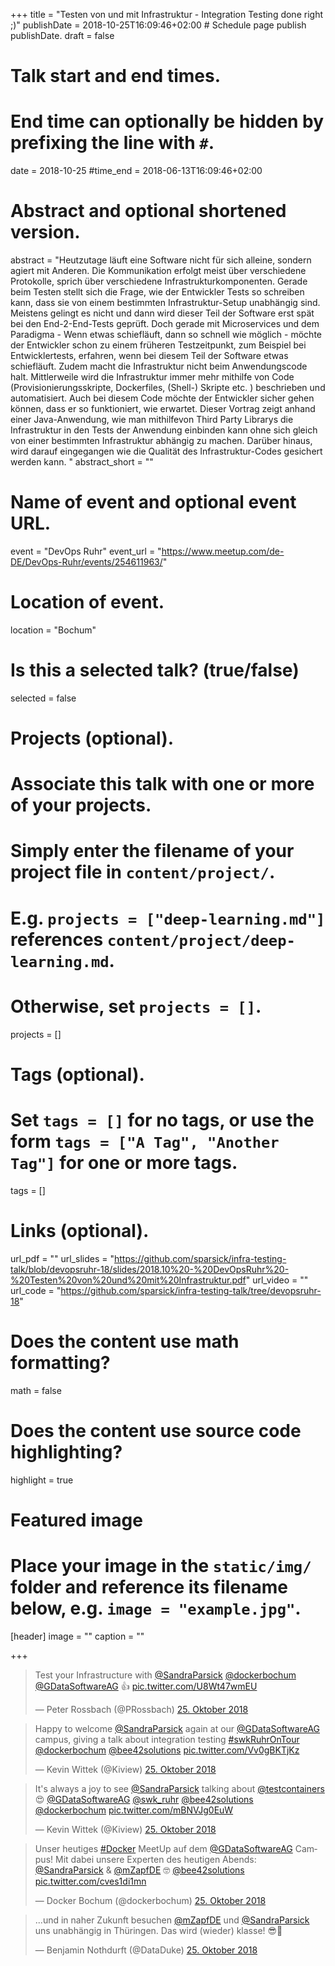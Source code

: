+++
title = "Testen von und mit Infrastruktur - Integration Testing done right ;)"
publishDate = 2018-10-25T16:09:46+02:00  # Schedule page publish publishDate.
draft = false

# Talk start and end times.
#   End time can optionally be hidden by prefixing the line with `#`.
date = 2018-10-25
#time_end = 2018-06-13T16:09:46+02:00

# Abstract and optional shortened version.
abstract = "Heutzutage läuft eine Software nicht für sich alleine, sondern agiert mit Anderen. Die Kommunikation erfolgt meist über verschiedene Protokolle, sprich über verschiedene Infrastrukturkomponenten. Gerade beim Testen stellt sich die Frage, wie der Entwickler Tests so schreiben kann, dass sie von einem bestimmten Infrastruktur-Setup unabhängig sind. Meistens gelingt es nicht und dann wird dieser Teil der Software erst spät bei den End-2-End-Tests geprüft. Doch gerade mit Microservices und dem Paradigma - Wenn etwas schiefläuft, dann so schnell wie möglich - möchte der Entwickler schon zu einem früheren Testzeitpunkt, zum Beispiel bei Entwicklertests, erfahren, wenn bei diesem Teil der Software etwas schiefläuft. Zudem macht die Infrastruktur nicht beim Anwendungscode halt. Mittlerweile wird die Infrastruktur immer mehr mithilfe von Code (Provisionierungsskripte, Dockerfiles, (Shell-) Skripte etc. ) beschrieben und automatisiert. Auch bei diesem Code möchte der Entwickler sicher gehen können, dass er so funktioniert, wie erwartet. Dieser Vortrag zeigt anhand einer Java-Anwendung, wie man mithilfevon Third Party Librarys die Infrastruktur in den Tests der Anwendung einbinden kann ohne sich gleich von einer bestimmten Infrastruktur abhängig zu machen. Darüber hinaus, wird darauf eingegangen wie die Qualität des Infrastruktur-Codes gesichert werden kann. "
abstract_short = ""

# Name of event and optional event URL.
event = "DevOps Ruhr"
event_url = "https://www.meetup.com/de-DE/DevOps-Ruhr/events/254611963/"

# Location of event.
location = "Bochum"

# Is this a selected talk? (true/false)
selected = false

# Projects (optional).
#   Associate this talk with one or more of your projects.
#   Simply enter the filename of your project file in `content/project/`.
#   E.g. `projects = ["deep-learning.md"]` references `content/project/deep-learning.md`.
#   Otherwise, set `projects = []`.
projects = []

# Tags (optional).
#   Set `tags = []` for no tags, or use the form `tags = ["A Tag", "Another Tag"]` for one or more tags.
tags = []

# Links (optional).
url_pdf = ""
url_slides = "https://github.com/sparsick/infra-testing-talk/blob/devopsruhr-18/slides/2018.10%20-%20DevOpsRuhr%20-%20Testen%20von%20und%20mit%20Infrastruktur.pdf"
url_video = ""
url_code = "https://github.com/sparsick/infra-testing-talk/tree/devopsruhr-18"

# Does the content use math formatting?
math = false

# Does the content use source code highlighting?
highlight = true

# Featured image
# Place your image in the `static/img/` folder and reference its filename below, e.g. `image = "example.jpg"`.
[header]
image = ""
caption = ""

+++

<blockquote class="twitter-tweet" data-lang="de"><p lang="en" dir="ltr">Test your Infrastructure with <a href="https://twitter.com/SandraParsick?ref_src=twsrc%5Etfw">@SandraParsick</a> <a href="https://twitter.com/dockerbochum?ref_src=twsrc%5Etfw">@dockerbochum</a> <a href="https://twitter.com/GDataSoftwareAG?ref_src=twsrc%5Etfw">@GDataSoftwareAG</a> 👍 <a href="https://t.co/U8Wt47wmEU">pic.twitter.com/U8Wt47wmEU</a></p>&mdash; Peter Rossbach (@PRossbach) <a href="https://twitter.com/PRossbach/status/1055506509923258373?ref_src=twsrc%5Etfw">25. Oktober 2018</a></blockquote>
<script async src="https://platform.twitter.com/widgets.js" charset="utf-8"></script>

<blockquote class="twitter-tweet" data-lang="de"><p lang="en" dir="ltr">Happy to welcome <a href="https://twitter.com/SandraParsick?ref_src=twsrc%5Etfw">@SandraParsick</a> again at our <a href="https://twitter.com/GDataSoftwareAG?ref_src=twsrc%5Etfw">@GDataSoftwareAG</a> campus, giving a talk about integration testing <a href="https://twitter.com/hashtag/swkRuhrOnTour?src=hash&amp;ref_src=twsrc%5Etfw">#swkRuhrOnTour</a> <a href="https://twitter.com/dockerbochum?ref_src=twsrc%5Etfw">@dockerbochum</a> <a href="https://twitter.com/bee42solutions?ref_src=twsrc%5Etfw">@bee42solutions</a> <a href="https://t.co/Vv0gBKTjKz">pic.twitter.com/Vv0gBKTjKz</a></p>&mdash; Kevin Wittek (@Kiview) <a href="https://twitter.com/Kiview/status/1055511278427561985?ref_src=twsrc%5Etfw">25. Oktober 2018</a></blockquote>
<script async src="https://platform.twitter.com/widgets.js" charset="utf-8"></script>

<blockquote class="twitter-tweet" data-lang="de"><p lang="en" dir="ltr">It&#39;s always a joy to see <a href="https://twitter.com/SandraParsick?ref_src=twsrc%5Etfw">@SandraParsick</a> talking about <a href="https://twitter.com/testcontainers?ref_src=twsrc%5Etfw">@testcontainers</a> 😍 <a href="https://twitter.com/GDataSoftwareAG?ref_src=twsrc%5Etfw">@GDataSoftwareAG</a> <a href="https://twitter.com/swk_ruhr?ref_src=twsrc%5Etfw">@swk_ruhr</a> <a href="https://twitter.com/bee42solutions?ref_src=twsrc%5Etfw">@bee42solutions</a> <a href="https://twitter.com/dockerbochum?ref_src=twsrc%5Etfw">@dockerbochum</a> <a href="https://t.co/mBNVJg0EuW">pic.twitter.com/mBNVJg0EuW</a></p>&mdash; Kevin Wittek (@Kiview) <a href="https://twitter.com/Kiview/status/1055512785294163968?ref_src=twsrc%5Etfw">25. Oktober 2018</a></blockquote>
<script async src="https://platform.twitter.com/widgets.js" charset="utf-8"></script>

<blockquote class="twitter-tweet" data-lang="de"><p lang="de" dir="ltr">Unser heutiges <a href="https://twitter.com/hashtag/Docker?src=hash&amp;ref_src=twsrc%5Etfw">#Docker</a> MeetUp auf dem <a href="https://twitter.com/GDataSoftwareAG?ref_src=twsrc%5Etfw">@GDataSoftwareAG</a> Campus! Mit dabei unsere Experten des heutigen Abends: <a href="https://twitter.com/SandraParsick?ref_src=twsrc%5Etfw">@SandraParsick</a> &amp; <a href="https://twitter.com/mZapfDE?ref_src=twsrc%5Etfw">@mZapfDE</a> 🤓 <a href="https://twitter.com/bee42solutions?ref_src=twsrc%5Etfw">@bee42solutions</a> <a href="https://t.co/cves1di1mn">pic.twitter.com/cves1di1mn</a></p>&mdash; Docker Bochum (@dockerbochum) <a href="https://twitter.com/dockerbochum/status/1055510215871922176?ref_src=twsrc%5Etfw">25. Oktober 2018</a></blockquote>
<script async src="https://platform.twitter.com/widgets.js" charset="utf-8"></script>

<blockquote class="twitter-tweet" data-lang="de"><p lang="de" dir="ltr">...und in naher Zukunft besuchen <a href="https://twitter.com/mZapfDE?ref_src=twsrc%5Etfw">@mZapfDE</a> und <a href="https://twitter.com/SandraParsick?ref_src=twsrc%5Etfw">@SandraParsick</a> uns unabhängig in Thüringen. Das wird (wieder) klasse! 😎🎉</p>&mdash; Benjamin Nothdurft (@DataDuke) <a href="https://twitter.com/DataDuke/status/1055584231152369664?ref_src=twsrc%5Etfw">25. Oktober 2018</a></blockquote>
<script async src="https://platform.twitter.com/widgets.js" charset="utf-8"></script>
